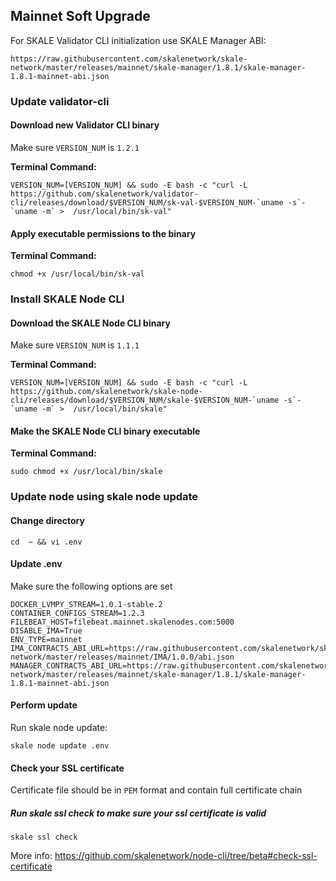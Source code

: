 ## Mainnet Soft Upgrade 

For SKALE Validator CLI initialization use SKALE Manager ABI:

`https://raw.githubusercontent.com/skalenetwork/skale-network/master/releases/mainnet/skale-manager/1.8.1/skale-manager-1.8.1-mainnet-abi.json`

### Update validator-cli

#### Download new Validator CLI binary

Make sure `VERSION_NUM` is `1.2.1`

**Terminal Command:**

```shell
VERSION_NUM=[VERSION_NUM] && sudo -E bash -c "curl -L https://github.com/skalenetwork/validator-cli/releases/download/$VERSION_NUM/sk-val-$VERSION_NUM-`uname -s`-`uname -m` >  /usr/local/bin/sk-val"
```

#### Apply executable permissions to the binary

**Terminal Command:**

```shell
chmod +x /usr/local/bin/sk-val
```

### Install SKALE Node CLI

#### Download the SKALE Node CLI binary

Make sure `VERSION_NUM` is `1.1.1`

**Terminal Command:**

```shell
VERSION_NUM=[VERSION_NUM] && sudo -E bash -c "curl -L https://github.com/skalenetwork/skale-node-cli/releases/download/$VERSION_NUM/skale-$VERSION_NUM-`uname -s`-`uname -m` >  /usr/local/bin/skale"

```

#### Make the SKALE Node CLI binary executable

**Terminal Command:**

```shell
sudo chmod +x /usr/local/bin/skale
```

### Update node using skale node update

#### Change directory
```shell
cd  ~ && vi .env
```

#### Update .env

Make sure the following options are set

```shell
DOCKER_LVMPY_STREAM=1.0.1-stable.2
CONTAINER_CONFIGS_STREAM=1.2.3
FILEBEAT_HOST=filebeat.mainnet.skalenodes.com:5000
DISABLE_IMA=True
ENV_TYPE=mainnet
IMA_CONTRACTS_ABI_URL=https://raw.githubusercontent.com/skalenetwork/skale-network/master/releases/mainnet/IMA/1.0.0/abi.json
MANAGER_CONTRACTS_ABI_URL=https://raw.githubusercontent.com/skalenetwork/skale-network/master/releases/mainnet/skale-manager/1.8.1/skale-manager-1.8.1-mainnet-abi.json
```

#### Perform update

Run skale node update:
```shell
skale node update .env
```

#### Check your SSL certificate

Certificate file should be in `PEM` format and contain full certificate chain

##### Run skale ssl check to make sure your ssl certificate is valid

```shell
skale ssl check
```

More info: https://github.com/skalenetwork/node-cli/tree/beta#check-ssl-certificate 
